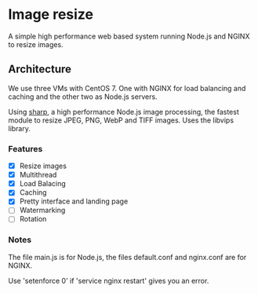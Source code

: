 # Image resize

A simple high performance web based system running Node.js and NGINX to resize images.


## Architecture

We use three VMs with CentOS 7. One with NGINX for load balancing and caching and the other two as Node.js servers.

Using [sharp](https://github.com/lovell/sharp), a high performance Node.js image processing, the fastest module to resize JPEG, PNG, WebP and TIFF images. Uses the libvips library.

### Features

* [x] Resize images
* [x] Multithread
* [x] Load Balacing
* [x] Caching
* [x] Pretty interface and landing page
* [ ] Watermarking
* [ ] Rotation

### Notes

The file main.js is for Node.js, the files default.conf and nginx.conf are for NGINX.

Use 'setenforce 0' if 'service nginx restart' gives you an error.
